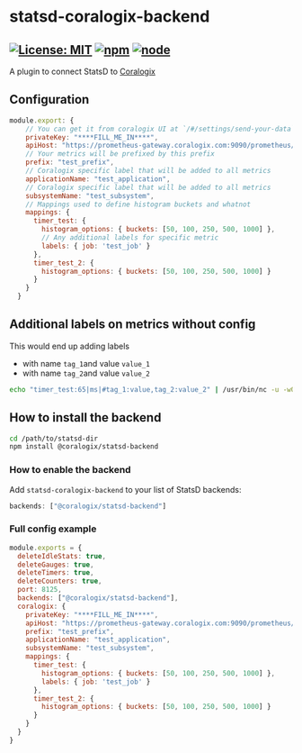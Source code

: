 # statsd-coralogix-backend

[![License: MIT](https://img.shields.io/badge/License-MIT-yellow.svg)](https://opensource.org/licenses/MIT)
[![npm](https://img.shields.io/npm/v/@coralogix/statsd-backend.svg)](https://www.npmjs.com/package/@coralogix/statsd-backend)
[![node](https://img.shields.io/node/v/@coralogix/statsd-backend.svg)](https://www.npmjs.com/package/@coralogix/statsd-backend)
-----

A plugin to connect StatsD to [Coralogix]

## Configuration

```js
module.export: {
    // You can get it from coralogix UI at `/#/settings/send-your-data`
    privateKey: "****FILL_ME_IN****",
    apiHost: "https://prometheus-gateway.coralogix.com:9090/prometheus/api/v1/write",
    // Your metrics will be prefixed by this prefix
    prefix: "test_prefix",
    // Coralogix specific label that will be added to all metrics
    applicationName: "test_application",
    // Coralogix specific label that will be added to all metrics
    subsystemName: "test_subsystem",
    // Mappings used to define histogram buckets and whatnot
    mappings: {
      timer_test: {
        histogram_options: { buckets: [50, 100, 250, 500, 1000] },
        // Any additional labels for specific metric
        labels: { job: 'test_job' }
      },
      timer_test_2: {
        histogram_options: { buckets: [50, 100, 250, 500, 1000] }
      }
    }
  }
```

## Additional labels on metrics without config

This would end up adding labels
* with name `tag_1`and value `value_1`
* with name `tag_2`and value `value_2`

```bash
echo "timer_test:65|ms|#tag_1:value,tag_2:value_2" | /usr/bin/nc -u -w0 127.0.0.1 8125
```

## How to install the backend

```bash
cd /path/to/statsd-dir
npm install @coralogix/statsd-backend
```

### How to enable the backend
Add `statsd-coralogix-backend` to your list of StatsD backends:

```js
backends: ["@coralogix/statsd-backend"]
```

[Coralogix]: https://coralogix.com/

### Full config example

```js
module.exports = {
  deleteIdleStats: true,
  deleteGauges: true,
  deleteTimers: true,
  deleteCounters: true,
  port: 8125,
  backends: ["@coralogix/statsd-backend"],
  coralogix: {
    privateKey: "****FILL_ME_IN****",
    apiHost: "https://prometheus-gateway.coralogix.com:9090/prometheus/api/v1/write",
    prefix: "test_prefix",
    applicationName: "test_application",
    subsystemName: "test_subsystem",
    mappings: {
      timer_test: {
        histogram_options: { buckets: [50, 100, 250, 500, 1000] },
        labels: { job: 'test_job' }
      },
      timer_test_2: {
        histogram_options: { buckets: [50, 100, 250, 500, 1000] }
      }
    }
  }
}
```
